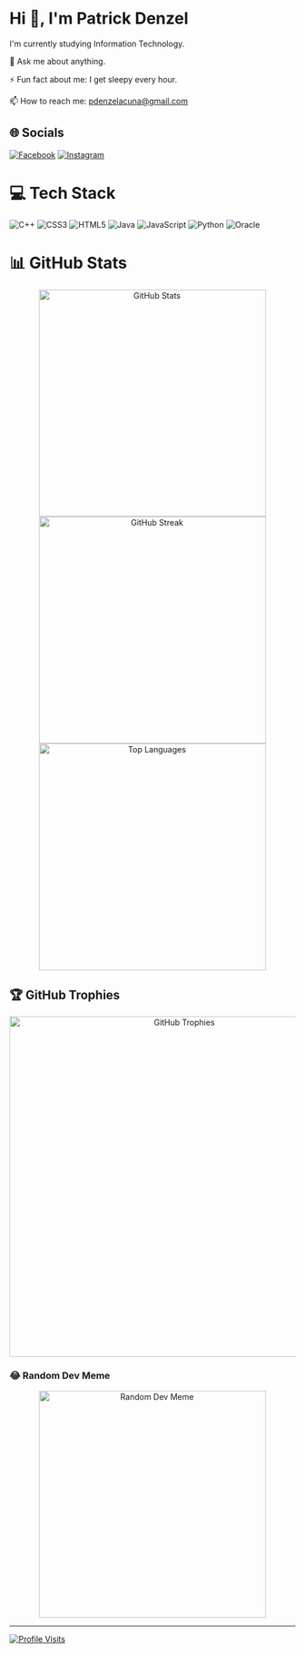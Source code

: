 # Hi 👋, I'm Patrick Denzel

I'm currently studying Information Technology.

💬 Ask me about anything.

⚡ Fun fact about me: I get sleepy every hour.

📫 How to reach me: pdenzelacuna@gmail.com

## 🌐 Socials

[![Facebook](https://img.shields.io/badge/Facebook-%231877F2.svg?logo=Facebook&logoColor=white)](https://www.facebook.com/Patrick.D.P.Acuna/)
[![Instagram](https://img.shields.io/badge/Instagram-%23E4405F.svg?logo=Instagram&logoColor=white)](https://www.instagram.com/patrick.denzell/)

# 💻 Tech Stack

![C++](https://img.shields.io/badge/c++-%2300599C.svg?style=for-the-badge&logo=c%2B%2B&logoColor=white)
![CSS3](https://img.shields.io/badge/css3-%231572B6.svg?style=for-the-badge&logo=css3&logoColor=white)
![HTML5](https://img.shields.io/badge/html5-%23E34F26.svg?style=for-the-badge&logo=html5&logoColor=white)
![Java](https://img.shields.io/badge/java-%23ED8B00.svg?style=for-the-badge&logo=openjdk&logoColor=white)
![JavaScript](https://img.shields.io/badge/javascript-%23323330.svg?style=for-the-badge&logo=javascript&logoColor=%23F7DF1E)
![Python](https://img.shields.io/badge/python-3670A0?style=for-the-badge&logo=python&logoColor=ffdd54)
![Oracle](https://img.shields.io/badge/Oracle-F80000?style=for-the-badge&logo=oracle&logoColor=white)

# 📊 GitHub Stats

<div style="text-align:center;">
  <img src="https://github-readme-stats.vercel.app/api?username=patrickdenzel&theme=dark&hide_border=true&include_all_commits=true&count_private=true" alt="GitHub Stats" width="400" />
</div>
<div style="text-align:center;">
  <img src="https://github-readme-streak-stats.herokuapp.com/?user=patrickdenzel&theme=dark&hide_border=true" alt="GitHub Streak" width="400" />
</div>
<div style="text-align:center;">
  <img src="https://github-readme-stats.vercel.app/api/top-langs/?username=patrickdenzel&theme=dark&hide_border=true&include_all_commits=true&count_private=true&layout=compact" alt="Top Languages" width="400" />
</div>

## 🏆 GitHub Trophies

<div style="text-align:center;">
  <img src="https://github-profile-trophy.vercel.app/?username=patrickdenzel&theme=radical&no-frame=false&no-bg=false&margin-w=4" alt="GitHub Trophies" width="600" />
</div>

### 😂 Random Dev Meme

<div style="text-align:center;">
  <img src="https://randommeme-five.vercel.app/" alt="Random Dev Meme" style="height: 400px; width: 400px;" />
</div>

---

[![Profile Visits](https://visitcount.itsvg.in/api?id=patrickdenzel&icon=0&color=0)](https://visitcount.itsvg.in)

<!-- Proudly created with GPRM (https://gprm.itsvg.in) -->
